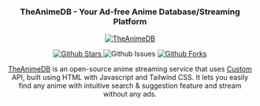 <p align="center">
    <h3 align="center">TheAnimeDB - Your Ad-free Anime Database/Streaming Platform</h3>
  <div align="center">
    <a href="https://theanimedb.carlodee-official.workers.dev/">
      <img alt="TheAnimeDB" src="https://github.com/user-attachments/assets/460e7549-b900-418a-8f73-d09f9bd229d5"/>
    </a>
  </div>
  <p align="center">
  <a href="https://github.com/cd-Crypton/theanimedb">
      <img src="https://img.shields.io/github/stars/cd-Crypton/theanimedb" alt="Github Stars">
    </a>
      <img src="https://img.shields.io/github/issues/cd-Crypton/theanimedb" alt="Github Issues">
     <a href="https://github.com/cd-Crypton/theanimedb">
      <img src="https://img.shields.io/github/forks/cd-Crypton/theanimedb" alt="Github Forks" />
    </a>
</p>
</p>
<p align="center">
    <a href="https://theanimedb.carlodee-official.workers.dev">TheAnimeDB</a> is an open-source anime streaming service that uses <a href="https://github.com/itzzzme/anime-api">Custom</a> API, built using HTML with Javascript and Tailwind CSS. It lets you easily find any anime with intuitive search & suggestion feature and stream without any ads.
 </p>
